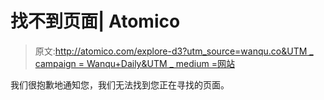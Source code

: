 # 找不到页面| Atomico

> 原文:[http://atomico.com/explore-d3?utm_source=wanqu.co&UTM _ campaign = Wanqu+Daily&UTM _ medium =网站](http://atomico.com/explore-d3?utm_source=wanqu.co&utm_campaign=Wanqu+Daily&utm_medium=website)

我们很抱歉地通知您，我们无法找到您正在寻找的页面。